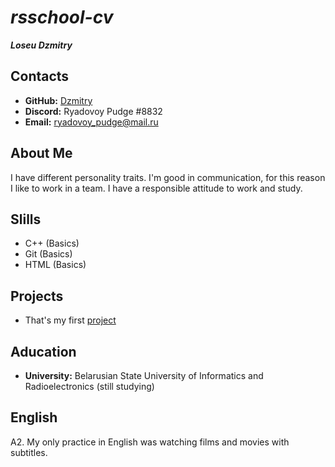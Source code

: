 # *rsschool-cv*

***Loseu Dzmitry***

## **Contacts**

+ **GitHub:** [Dzmitry](https://github.com/dzmitry1337)
+ **Discord:** Ryadovoy Pudge #8832
+ **Email:** ryadovoy_pudge@mail.ru

## **About Me**

I have different personality traits. I'm good in communication, for this reason I like to work in a team. I have a responsible attitude to work and study.

## **Slills**

+ C++ (Basics)
+ Git (Basics)
+ HTML (Basics)

## **Projects**
+ That's my first [project](https://github.com/dzmitry1337/rsschool-cv)

## **Aducation**

+ **University:** Belarusian State University of Informatics and Radioelectronics (still studying)

## **English**

A2. My only practice in English was watching films and movies with subtitles.